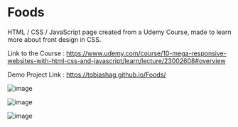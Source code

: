 # Foods
HTML / CSS / JavaScript page created from a Udemy Course, made to learn more about front design in CSS.

Link to the Course : https://www.udemy.com/course/10-mega-responsive-websites-with-html-css-and-javascript/learn/lecture/23002608#overview

Demo Project Link : https://tobiashag.github.io/Foods/

![image](https://user-images.githubusercontent.com/71271962/210900071-947a6920-90db-4aaa-83bb-50887c611f21.png)

![image](https://user-images.githubusercontent.com/71271962/210900103-012488ae-7bb5-4e01-a81c-5032dcdc7138.png)

![image](https://user-images.githubusercontent.com/71271962/210900168-850306af-3d38-4900-a244-bcb0c3276ad0.png)
